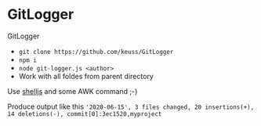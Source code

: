 # GitLogger
GitLogger

 - `git clone https://github.com/keuss/GitLogger`
 - `npm i`
 - `node git-logger.js <author>`
 - Work with all foldes from parent directory

Use [shelljs](https://github.com/shelljs/shelljs) and some AWK command ;-)

Produce output like this `'2020-06-15', 3 files changed, 20 insertions(+), 14 deletions(-), commit[0]:3ec1520,myproject`
